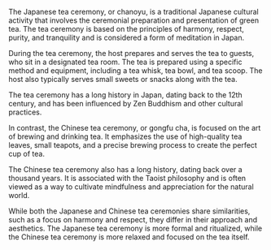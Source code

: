 The Japanese tea ceremony, or chanoyu, is a traditional Japanese cultural activity that involves the ceremonial preparation and presentation of green tea. The tea ceremony is based on the principles of harmony, respect, purity, and tranquility and is considered a form of meditation in Japan.

During the tea ceremony, the host prepares and serves the tea to guests, who sit in a designated tea room. The tea is prepared using a specific method and equipment, including a tea whisk, tea bowl, and tea scoop. The host also typically serves small sweets or snacks along with the tea.

The tea ceremony has a long history in Japan, dating back to the 12th century, and has been influenced by Zen Buddhism and other cultural practices.

In contrast, the Chinese tea ceremony, or gongfu cha, is focused on the art of brewing and drinking tea. It emphasizes the use of high-quality tea leaves, small teapots, and a precise brewing process to create the perfect cup of tea.

The Chinese tea ceremony also has a long history, dating back over a thousand years. It is associated with the Taoist philosophy and is often viewed as a way to cultivate mindfulness and appreciation for the natural world.

While both the Japanese and Chinese tea ceremonies share similarities, such as a focus on harmony and respect, they differ in their approach and aesthetics. The Japanese tea ceremony is more formal and ritualized, while the Chinese tea ceremony is more relaxed and focused on the tea itself.
